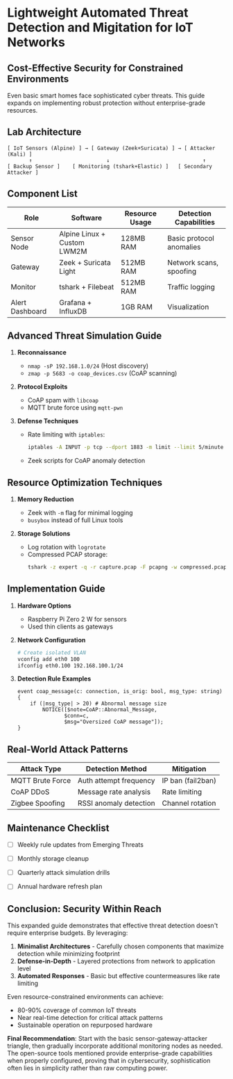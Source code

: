 # Lightweight Automated Threat Detection and Migitation for IoT Networks

## Cost-Effective Security for Constrained Environments

Even basic smart homes face sophisticated cyber threats. This guide expands on implementing robust protection without enterprise-grade resources.

## Lab Architecture

```plaintext
[ IoT Sensors (Alpine) ] → [ Gateway (Zeek+Suricata) ] → [ Attacker (Kali) ]
       ↑                        ↓                              ↑
[ Backup Sensor ]    [ Monitoring (tshark+Elastic) ]   [ Secondary Attacker ]
```

## Component List

| Role               | Software                      | Resource Usage  | Detection Capabilities          |
|--------------------|-------------------------------|-----------------|----------------------------------|
| Sensor Node        | Alpine Linux + Custom LWM2M   | 128MB RAM        | Basic protocol anomalies         |
| Gateway            | Zeek + Suricata Light         | 512MB RAM       | Network scans, spoofing          |
| Monitor            | tshark + Filebeat             | 512MB RAM       | Traffic logging                  |
| Alert Dashboard    | Grafana + InfluxDB            | 1GB RAM         | Visualization                    |

## Advanced Threat Simulation Guide

1. **Reconnaissance**
   - `nmap -sP 192.168.1.0/24` (Host discovery)
   - `zmap -p 5683 -o coap_devices.csv` (CoAP scanning)

2. **Protocol Exploits**
   - CoAP spam with `libcoap`
   - MQTT brute force using `mqtt-pwn`

3. **Defense Techniques**
   - Rate limiting with `iptables`:
     ```bash
     iptables -A INPUT -p tcp --dport 1883 -m limit --limit 5/minute -j ACCEPT
     ```
   - Zeek scripts for CoAP anomaly detection

## Resource Optimization Techniques

1. **Memory Reduction**
   - Zeek with `-m` flag for minimal logging
   - `busybox` instead of full Linux tools

2. **Storage Solutions**
   - Log rotation with `logrotate`
   - Compressed PCAP storage:
     ```bash
     tshark -z expert -q -r capture.pcap -F pcapng -w compressed.pcapng
     ```

## Implementation Guide

1. **Hardware Options**
   - Raspberry Pi Zero 2 W for sensors
   - Used thin clients as gateways

2. **Network Configuration**
   ```bash
   # Create isolated VLAN
   vconfig add eth0 100
   ifconfig eth0.100 192.168.100.1/24
   ```

3. **Detection Rule Examples**
   ```zeek
   event coap_message(c: connection, is_orig: bool, msg_type: string)
   {
       if (|msg_type| > 20) # Abnormal message size
           NOTICE([$note=CoAP::Abnormal_Message,
                  $conn=c,
                  $msg="Oversized CoAP message"]);
   }
   ```

## Real-World Attack Patterns

| Attack Type        | Detection Method              | Mitigation               |
|--------------------|-------------------------------|--------------------------|
| MQTT Brute Force   | Auth attempt frequency        | IP ban (fail2ban)        |
| CoAP DDoS          | Message rate analysis         | Rate limiting            |
| Zigbee Spoofing    | RSSI anomaly detection        | Channel rotation         |

## Maintenance Checklist

- [ ] Weekly rule updates from Emerging Threats
- [ ] Monthly storage cleanup
- [ ] Quarterly attack simulation drills
- [ ] Annual hardware refresh plan



## Conclusion: Security Within Reach

This expanded guide demonstrates that effective threat detection doesn't require enterprise budgets. By leveraging:

1. **Minimalist Architectures** - Carefully chosen components that maximize detection while minimizing footprint
2. **Defense-in-Depth** - Layered protections from network to application level
3. **Automated Responses** - Basic but effective countermeasures like rate limiting

Even resource-constrained environments can achieve:
- 80-90% coverage of common IoT threats
- Near real-time detection for critical attack patterns
- Sustainable operation on repurposed hardware

**Final Recommendation**: Start with the basic sensor-gateway-attacker triangle, then gradually incorporate additional monitoring nodes as needed. The open-source tools mentioned provide enterprise-grade capabilities when properly configured, proving that in cybersecurity, sophistication often lies in simplicity rather than raw computing power.

